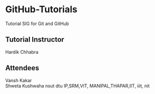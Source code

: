 # GitHub-Tutorials
Tutorial SIG for Git and GitHub

## Tutorial Instructor
Hardik Chhabra

## Attendees
Vansh Kakar <br />
Shweta Kushwaha
nsut dtu 
IP,SRM,VIT, MANIPAL,THAPAR,IIT, iiit, nit